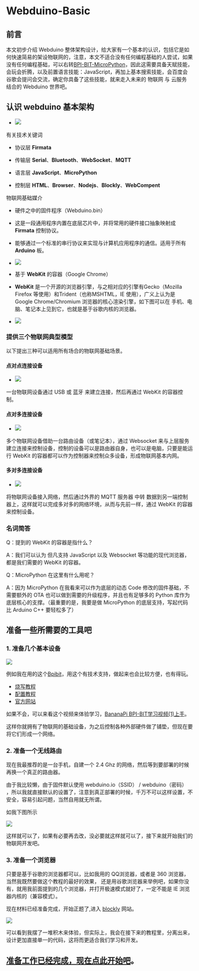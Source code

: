 # Webduino-Basic

## 前言

本文初步介绍 Webduino 整体架构设计，给大家有一个基本的认识，包括它是如何快速简易的架设物联网的，注意，本文不适合没有任何编程基础的人尝试，如果没有任何编程基础，可以右转[BPI-BIT-MicroPython](https://github.com/BPI-STEAM/BPI-BIT-MicroPython/wiki)，因此这需要具备天赋技能，会玩会折腾，以及前置语言技能：JavaScript，再加上基本搜索技能，会百度会谷歌会提问会交流，确定你具备了这些技能，就来走入未来的 物联网 与 云服务 结合的 Webduino 世界吧。

## 认识 webduino 基本架构

- ![](image/structure.png)

有关技术关键词

- 协议层 **Firmata**

- 传输层 **Serial**、**Bluetooth**、**WebSocket**、**MQTT**

- 语言层 **JavaScript**、**MicroPython**

- 控制层 **HTML**、**Browser**、**Nodejs**、**Blockly**、**WebCompent**

物联网基础媒介

- 硬件之中的固件程序（Webduino.bin）

- 这是一段通用程序内置在底层芯片中，并将常用的硬件接口抽象映射成 **Firmata** 控制协议。

- 能够通过一个标准的串行协议来实现与计算机应用程序的通信。适用于所有 **Arduino** 板。

- ![](image/01.png)

- 基于 **WebKit** 的容器（Google Chrome）

- **WebKit** 是一个开源的浏览器引擎，与之相对应的引擎有Gecko（Mozilla Firefox 等使用）和Trident（也称MSHTML，IE 使用），广义上认为是 Google Chrome/Chromium 浏览器的核心渲染引擎，如下图可以在 手机、电脑、笔记本上见到它，也就是基于谷歌内核的浏览器。

- ![](image/02.png)

### 提供三个物联网典型模型

以下提出三种可以适用所有场合的物联网基础场景。

#### 点对点连接设备

- ![](image/03.png)

一台物联网设备通过 USB 或 蓝牙 来建立连接，然后再通过 WebKit 的容器控制。

#### 点对多连接设备

- ![](image/04.png)

多个物联网设备借助一台路由设备（或笔记本），通过 Websocket 来与上层服务建立连接来控制设备，控制的设备可以是路由器自身，也可以是电脑，只要是能运行 WebKit 的容器都可以作为控制器来控制众多设备，形成物联网基本内网。

#### 多对多连接设备

- ![](image/05.png)

将物联网设备接入网络，然后通过外界的 MQTT 服务器 中转 数据到另一端控制器上，这样就可以完成多对多的网络环境，从而与先前一样，通过 WebKit 的容器来控制设备。

### 名词简答

Q：提到的 WebKit 的容器是指什么？

A：我们可以认为 但凡支持 JavaScript 以及 Websocket 等功能的现代浏览器， 都是我们需要的  WebKit 的容器。

Q：MicroPython 在这里有什么用呢？

A：因为 MicroPython 在我看来可以作为底层的动态 Code 修改的固件基础，不需要额外的 OTA 也可以做到需要的升级程序，并且也有足够多的 Python 库作为底层核心的支撑。（最重要的是，我要是做 MicroPython 的底层支持，写起代码比 Arduino C++ 要轻松多了）

## 准备一些所需要的工具吧

### 1. **准备几个基本设备**

![](https://forum.banana-pi.org.cn/uploads/default/original/2X/7/701a545ab3d423851845b746f7cc4c588c36a561.JPG)

例如我在用的这个[Bpibit](https://github.com/BPI-STEAM/BPI-BIT)，用这个有技术支持，做起来也会比较方便，也有得玩。

- [烧写教程](https://github.com/BPI-STEAM/BPI-BIT-WebDuino/wiki#auto-flash%E5%B7%A5%E5%85%B7)
- [配置教程](https://github.com/BPI-STEAM/BPI-BIT/blob/master/doc/BPI-Bit-Webduino%E8%B6%85%E5%BF%AB%E9%80%9F%E4%B8%8A%E6%89%8B%E6%8C%87%E5%8D%97/BPI-Bit-Webduino%E8%B6%85%E5%BF%AB%E9%80%9F%E4%B8%8A%E6%89%8B%E6%8C%87%E5%8D%97.md)
- [官方网站](https://tutorials.webduino.io/zh-tw/docs/basic/board/bit-information.html)

如果不会，可以来看这个视频来体验学习，[BananaPi BPI-BIT学习视频(1)上手](https://www.bilibili.com/video/av28728321)。

这样你就拥有了物联网的基础设备，为之后控制各种外部硬件做了铺垫，但现在要将它们形成一个网络。

### 2. **准备一个无线路由**

现在我最推荐的是一台手机，自建一个 2.4 Ghz 的网络，然后等到要部署的时候再换一个真正的路由器。

由于我比较懒，由于固件默认使用 webduino.io（SSID） / webduino（密码） ，所以我就直接默认的设置了，注意到真正部署的时候，千万不可以这样设置，不安全，容易引起问题，当然自用就无所谓。

如我下图所示

![](image/config.png)

这样就可以了，如果有必要再去改，没必要就这样就可以了，接下来就开始我们的物联网开发吧。

### 3. **准备一个浏览器**

只要是基于谷歌的浏览器都可以，比如我用的 QQ浏览器，或者是 360 浏览器，当然我既然要做这个教程的最好的效果， 还是用谷歌浏览器来举例吧，如果你没有，就用我前面提到的几个浏览器，并打开极速模式就好了，一定不能是 IE 浏览器内核的（兼容模式）。

现在材料已经准备完成，开始正题了,进入 [blockly](https://bit.webduino.io/blockly/) 网站。

![](image/index.png)

可以看到我摆了一堆积木来体验，但实际上，我会在接下来的教程里，分离出来，设计更加直接单一的代码，这将而更适合我们学习和开发。

## [准备工作已经完成，现在点此开始吧](https://github.com/junhuanchen/webduino-basic/blob/master/connect.md)。
